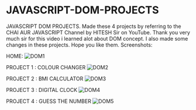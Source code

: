 # JAVASCRIPT-DOM-PROJECTS

JAVASCRIPT DOM PROJECTS.
Made these 4 projects by referring to the CHAI AUR JAVASCRIPT Channel by HITESH Sir on YouTube.
Thank you very much sir for this video i learned alot about DOM concept.
I also made some changes in these projects.
Hope you like them.
Screenshots:

HOME:
![DOM1](https://github.com/anuragk27/JAVASCRIPT-DOM-PROJECTS/assets/95006508/98565ae3-27c4-4399-baf7-d3040fce8671)

PROJECT 1 : COLOUR CHANGER
![DOM2](https://github.com/anuragk27/JAVASCRIPT-DOM-PROJECTS/assets/95006508/117a89d5-820b-49d4-9735-3c1cb240a0c6)

PROJECT 2 : BMI CALCULATOR
![DOM3](https://github.com/anuragk27/JAVASCRIPT-DOM-PROJECTS/assets/95006508/9064d5d8-1a9b-41f5-9462-1846ecd19e7e)

PROJECT 3 : DIGITAL CLOCK
![DOM4](https://github.com/anuragk27/JAVASCRIPT-DOM-PROJECTS/assets/95006508/379f851b-8e8c-48b8-ae42-405ecdd35fad)

PROJECT 4 : GUESS THE NUMBER
![DOM5](https://github.com/anuragk27/JAVASCRIPT-DOM-PROJECTS/assets/95006508/d34a69d5-e84a-405a-a01e-4c0e82e80385)

